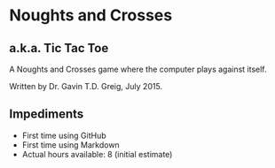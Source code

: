Noughts and Crosses
===================
a.k.a. Tic Tac Toe
------------------

A Noughts and Crosses game where the computer plays against itself.

Written by Dr. Gavin T.D. Greig, July 2015.

Impediments
-----------
* First time using GitHub
* First time using Markdown
* Actual hours available: 8 (initial estimate)